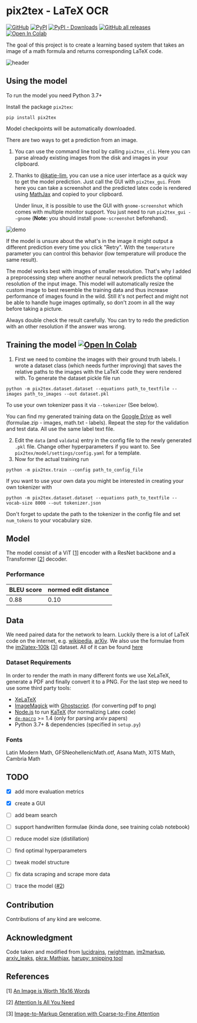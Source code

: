 # pix2tex - LaTeX OCR

[![GitHub](https://img.shields.io/github/license/lukas-blecher/LaTeX-OCR)](https://github.com/lukas-blecher/LaTeX-OCR) [![PyPI](https://img.shields.io/pypi/v/pix2tex?logo=pypi)](https://pypi.org/project/pix2tex) [![PyPI - Downloads](https://img.shields.io/pypi/dm/pix2tex?logo=pypi)](https://pypi.org/project/pix2tex) [![GitHub all releases](https://img.shields.io/github/downloads/lukas-blecher/LaTeX-OCR/total?color=blue&logo=github)](https://github.com/lukas-blecher/LaTeX-OCR/releases) [![Open In Colab](https://colab.research.google.com/assets/colab-badge.svg)](https://colab.research.google.com/github/lukas-blecher/LaTeX-OCR/blob/master/notebooks/LaTeX_OCR_test.ipynb) 

The goal of this project is to create a learning based system that takes an image of a math formula and returns corresponding LaTeX code. 

![header](https://user-images.githubusercontent.com/55287601/109183599-69431f00-778e-11eb-9809-d42b9451e018.png)

## Using the model
To run the model you need Python 3.7+

Install the package `pix2tex`: 

```
pip install pix2tex
```

Model checkpoints will be automatically downloaded.

There are two ways to get a prediction from an image. 
1. You can use the command line tool by calling `pix2tex_cli`. Here you can parse already existing images from the disk and images in your clipboard.

2. Thanks to [@katie-lim](https://github.com/katie-lim), you can use a nice user interface as a quick way to get the model prediction. Just call the GUI with `pix2tex_gui`. From here you can take a screenshot and the predicted latex code is rendered using [MathJax](https://www.mathjax.org/) and copied to your clipboard.

    Under linux, it is possible to use the GUI with `gnome-screenshot` which comes with multiple monitor support. You just need to run `pix2tex_gui --gnome` (**Note:** you should install `gnome-screenshot` beforehand).

![demo](https://user-images.githubusercontent.com/55287601/117812740-77b7b780-b262-11eb-81f6-fc19766ae2ae.gif)

If the model is unsure about the what's in the image it might output a different prediction every time you click "Retry". With the `temperature` parameter you can control this behavior (low temperature will produce the same result).


The model works best with images of smaller resolution. That's why I added a preprocessing step where another neural network predicts the optimal resolution of the input image. This model will automatically resize the custom image to best resemble the training data and thus increase performance of images found in the wild. Still it's not perfect and might not be able to handle huge images optimally, so don't zoom in all the way before taking a picture. 

Always double check the result carefully. You can try to redo the prediction with an other resolution if the answer was wrong.

## Training the model [![Open In Colab](https://colab.research.google.com/assets/colab-badge.svg)](https://colab.research.google.com/github/lukas-blecher/LaTeX-OCR/blob/master/notebooks/LaTeX_OCR_training.ipynb)

1. First we need to combine the images with their ground truth labels. I wrote a dataset class (which needs further improving) that saves the relative paths to the images with the LaTeX code they were rendered with. To generate the dataset pickle file run 

```
python -m pix2tex.dataset.dataset --equations path_to_textfile --images path_to_images --out dataset.pkl
```
To use your own tokenizer pass it via `--tokenizer` (See below).

You can find my generated training data on the [Google Drive](https://drive.google.com/drive/folders/13CA4vAmOmD_I_dSbvLp-Lf0s6KiaNfuO) as well (formulae.zip - images, math.txt - labels). Repeat the step for the validation and test data. All use the same label text file.

2. Edit the `data` (and `valdata`) entry in the config file to the newly generated `.pkl` file. Change other hyperparameters if you want to. See `pix2tex/model/settings/config.yaml` for a template.
3. Now for the actual training run 
```
python -m pix2tex.train --config path_to_config_file
```

If you want to use your own data you might be interested in creating your own tokenizer with
```
python -m pix2tex.dataset.dataset --equations path_to_textfile --vocab-size 8000 --out tokenizer.json
```
Don't forget to update the path to the tokenizer in the config file and set `num_tokens` to your vocabulary size.

## Model
The model consist of a ViT [[1](#References)] encoder with a ResNet backbone and a Transformer [[2](#References)] decoder.

### Performance
| BLEU score | normed edit distance |
| ---------- | -------------------- |
| 0.88       | 0.10                 |

## Data
We need paired data for the network to learn. Luckily there is a lot of LaTeX code on the internet, e.g. [wikipedia](https://www.wikipedia.org), [arXiv](https://www.arxiv.org). We also use the formulae from the [im2latex-100k](https://zenodo.org/record/56198#.V2px0jXT6eA) [[3](#References)] dataset.
All of it can be found [here](https://drive.google.com/drive/folders/13CA4vAmOmD_I_dSbvLp-Lf0s6KiaNfuO)

### Dataset Requirements
In order to render the math in many different fonts we use  XeLaTeX, generate a PDF and finally convert it to a PNG. For the last step we need to use some third party tools: 
* [XeLaTeX](https://www.ctan.org/pkg/xetex)
* [ImageMagick](https://imagemagick.org/) with [Ghostscript](https://www.ghostscript.com/index.html). (for converting pdf to png)
* [Node.js](https://nodejs.org/) to run [KaTeX](https://github.com/KaTeX/KaTeX) (for normalizing Latex code)
* [`de-macro`](https://www.ctan.org/pkg/de-macro) >= 1.4 (only for parsing arxiv papers)
* Python 3.7+ & dependencies (specified in `setup.py`)

### Fonts
Latin Modern Math, GFSNeohellenicMath.otf, Asana Math, XITS Math, Cambria Math


## TODO
- [x] add more evaluation metrics
- [x] create a GUI
- [ ] add beam search
- [ ] support handwritten formulae (kinda done, see training colab notebook)
- [ ] reduce model size (distillation)
- [ ] find optimal hyperparameters
- [ ] tweak model structure
- [ ] fix data scraping and scrape more data
- [ ] trace the model ([#2](https://github.com/lukas-blecher/LaTeX-OCR/issues/2))


## Contribution
Contributions of any kind are welcome.

## Acknowledgment
Code taken and modified from [lucidrains](https://github.com/lucidrains), [rwightman](https://github.com/rwightman/pytorch-image-models), [im2markup](https://github.com/harvardnlp/im2markup), [arxiv_leaks](https://github.com/soskek/arxiv_leaks), [pkra: Mathjax](https://github.com/pkra/MathJax-single-file), [harupy: snipping tool](https://github.com/harupy/snipping-tool)

## References
[1] [An Image is Worth 16x16 Words](https://arxiv.org/abs/2010.11929)

[2] [Attention Is All You Need](https://arxiv.org/abs/1706.03762)

[3] [Image-to-Markup Generation with Coarse-to-Fine Attention](https://arxiv.org/abs/1609.04938v2)
